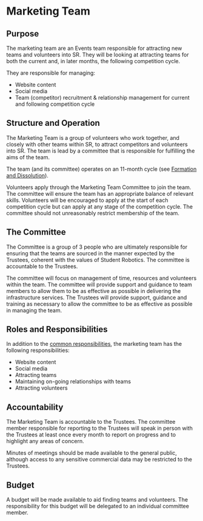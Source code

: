# Marketing Team

## Purpose

The marketing team are an Events team responsible for attracting new teams and volunteers into SR. They will be looking at attracting teams for both the current and, in later months, the following competition cycle.

They are responsible for managing:
* Website content
* Social media
* Team (competitor) recruitment & relationship management for current and following competition cycle

## Structure and Operation

The Marketing Team is a group of volunteers who work together, and closely with other teams within SR, to attract competitors and volunteers into SR. The team is lead by a committee that is responsible for fulfilling the aims of the team.

The team (and its committee) operates on an 11-month cycle (see [Formation and Dissolution](committee-involvement.md)).

Volunteers apply through the Marketing Team Committee to join the team. The committee will ensure the team has an appropriate balance of relevant skills. Volunteers will be encouraged to apply at the start of each competition cycle but can apply at any stage of the competition cycle. The committee should not unreasonably restrict membership of the team.

## The Committee
The Committee is a group of 3 people who are ultimately responsible for ensuring that the teams are sourced in the manner expected by the Trustees, coherent with the values of Student Robotics. The committee is accountable to the Trustees.

The committee will focus on management of time, resources and volunteers within the team. The committee will provide support and guidance to team members to allow them to be as effective as possible in delivering the infrastructure services. The Trustees will provide support, guidance and training as necessary to allow the committee to be as effective as possible in managing the team.

## Roles and Responsibilities

In addition to the [common responsibilities](./common-responsibilities.md), the marketing team has the following responsibilities:
* Website content
* Social media
* Attracting teams
* Maintaining on-going relationships with teams
* Attracting volunteers

## Accountability

The Marketing Team is accountable to the Trustees. The committee member responsible for reporting to the Trustees will speak in person with the Trustees at least once every month to report on progress and to highlight any areas of concern. 

Minutes of meetings should be made available to the general public, although access to any sensitive commercial data may be restricted to the Trustees.

## Budget

A budget will be made available to aid finding teams and volunteers. The responsibility for this budget will be delegated to an individual committee member.
